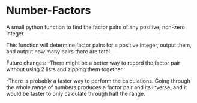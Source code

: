 # Number-Factors
A small python function to find the factor pairs of any positive, non-zero integer

This function will determine factor pairs for a positive integer, output them, and output how many pairs there are total. 

Future changes:
-There might be a better way to record the factor pair without using 2 lists and zipping them together. 

-There is probably a faster way to perform the calculations. Going through the whole range of numbers produces a factor pair and its inverse, and it would be faster
to only calculate through half the range. 
